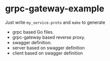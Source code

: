 # grpc-gateway-example

Just write `my_service.proto` and `make` to generate

* grpc based Go files.
* grpc-gateway based reverse proxy.
* swagger definition.
* server based on swagger definition
* client based on swagger definition
